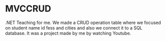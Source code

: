 # MVCCRUD
 .NET Teaching for me. We made a CRUD operation table where we focused on student name id fess and cities and also we connect it to a SQL database. It was a project made by me by watching Youtube.
